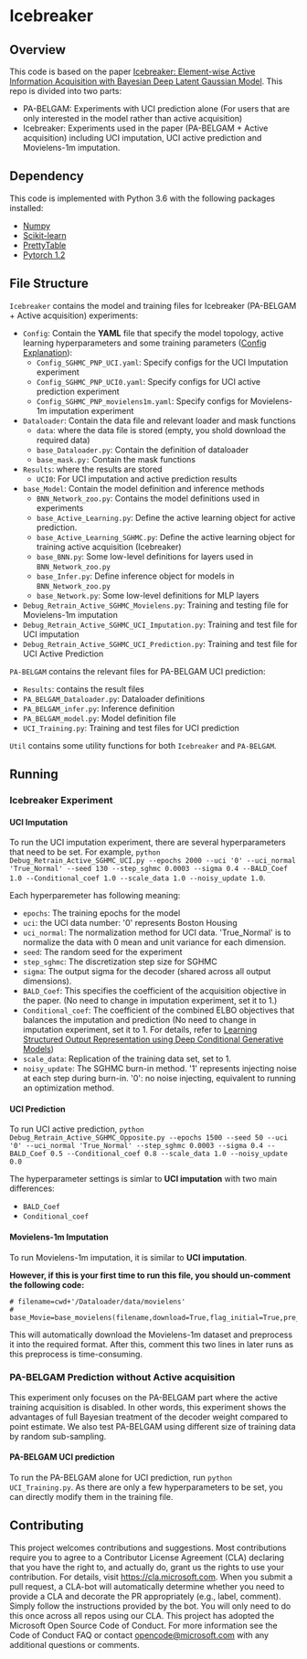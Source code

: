 # Icebreaker
## Overview
This code is based on the paper [Icebreaker: Element-wise Active Information Acquisition with Bayesian Deep Latent Gaussian Model](https://arxiv.org/abs/1908.04537). This repo is divided into two parts:

* PA-BELGAM: Experiments with UCI prediction alone (For users that are only interested in the model rather than active acquisition)
* Icebreaker: Experiments used in the paper (PA-BELGAM + Active acquisition) including UCI imputation, UCI active prediction and Movielens-1m imputation.

## Dependency
This code is implemented with Python 3.6 with the following packages installed:

* [Numpy](https://numpy.org)
* [Scikit-learn](https://scikit-learn.org/stable/)
* [PrettyTable](https://pypi.org/project/PrettyTable/)
* [Pytorch 1.2](https://pytorch.org/get-started/locally/)

## File Structure
`Icebreaker` contains the model and training files for Icebreaker (PA-BELGAM + Active acquisition) experiments:
 
 * `Config`: Contain the **YAML** file that specify the model topology, active learning hyperparameters and some training parameters ([Config Explanation](https://github.com/WenboGong/Icebreaker_Final/tree/master/Icebreaker/Config)):
   * `Config_SGHMC_PNP_UCI.yaml`: Specify configs for the UCI Imputation experiment
   * `Config_SGHMC_PNP_UCI0.yaml`: Specify configs for UCI active prediction experiment
   * `Config_SGHMC_PNP_movielens1m.yaml`: Specify configs for Movielens-1m imputation experiment
* `Dataloader`: Contain the data file and relevant loader and mask functions
   * `data`: where the data file is stored (empty, you shold download the required data)
   * `base_Dataloader.py`: Contain the definition of dataloader
   * `base_mask.py:` Contain the mask functions 
* `Results`: where the results are stored
  * `UCI0`: For UCI imputation and active prediction results
* `base_Model`: Contain the model definition and inference methods
  * `BNN_Network_zoo.py`: Contains the model definitions used in experiments
  * `base_Active_Learning.py`: Define the active learning object for active prediction.
  * `base_Active_Learning_SGHMC.py`: Define the active learning object for training active acquisition (Icebreaker)
  * `base_BNN.py`: Some low-level definitions for layers used in `BNN_Network_zoo.py`
  * `base_Infer.py`: Define inference object for models in `BNN_Network_zoo.py`
  * `base_Network.py`: Some low-level definitions for MLP layers
* `Debug_Retrain_Active_SGHMC_Movielens.py`: Training and testing file for Movielens-1m imputation
* `Debug_Retrain_Active_SGHMC_UCI_Imputation.py`: Training and test file for UCI imputation
* `Debug_Retrain_Active_SGHMC_UCI_Prediction.py`: Training and test file for UCI Active Prediction

`PA-BELGAM` contains the relevant files for PA-BELGAM UCI prediction:

* `Results`: contains the result files
* `PA_BELGAM_Dataloader.py`: Dataloader definitions
* `PA_BELGAM_infer.py`: Inference definition
* `PA_BELGAM_model.py`: Model definition file
* `UCI_Training.py`: Training and test files for UCI prediction

`Util` contains some utility functions for both `Icebreaker` and `PA-BELGAM`.

## Running
### Icebreaker Experiment
#### UCI Imputation
To run the UCI imputation experiment, there are several hyperparameters that need to be set. For example, `python Debug_Retrain_Active_SGHMC_UCI.py --epochs 2000 --uci '0' --uci_normal
    'True_Normal' --seed 130 --step_sghmc 0.0003 --sigma 0.4 --BALD_Coef 1.0 --Conditional_coef
    1.0 --scale_data 1.0 --noisy_update 1.0`.
    
Each hyperparemeter has following meaning:

* `epochs`: The training epochs for the model
* `uci`: the UCI data number: '0' represents Boston Housing
* `uci_normal`: The normalization method for UCI data. 'True_Normal' is to normalize the data with 0 mean and unit variance for each dimension.
* `seed`: The random seed for the experiment
* `step_sghmc`: The discretization step size for SGHMC
* `sigma`: The output sigma for the decoder (shared across all output dimensions).
* `BALD_Coef`: This specifies the coefficient of the acquisition objective in the paper. (No need to change in imputation experiment, set it to 1.) 
*  `Conditional_coef`: The coefficient of the combined ELBO objectives that balances the imputation and prediction (No need to change in imputation experiment, set it to 1. For details, refer to [Learning Structured Output Representation using Deep Conditional Generative Models](https://pdfs.semanticscholar.org/3f25/e17eb717e5894e0404ea634451332f85d287.pdf))
* `scale_data`: Replication of the training data set, set to 1.
* `noisy_update`: The SGHMC burn-in method. '1' represents injecting noise at each step during burn-in. '0': no noise injecting, equivalent to running an optimization method. 
#### UCI Prediction
To run UCI active prediction, `python Debug_Retrain_Active_SGHMC_Opposite.py --epochs 1500 --seed 50 --uci '0'
    --uci_normal 'True_Normal' --step_sghmc 0.0003 --sigma 0.4 --BALD_Coef 0.5 --Conditional_coef
    0.8 --scale_data 1.0 --noisy_update 0.0`
    
The hyperparameter settings is simlar to **UCI imputation** with two main differences:

* `BALD_Coef`
* `Conditional_coef`

#### Movielens-1m Imputation
To run Movielens-1m imputation, it is similar to **UCI imputation**.

**However, if this is your first time to run this file, you should un-comment the following code:**

```
# filename=cwd+'/Dataloader/data/movielens'
# base_Movie=base_movielens(filename,download=True,flag_initial=True,pre_process_method='Fixed',flag_pickle=True)
```

This will automatically download the Movielens-1m dataset and preprocess it into the required format. After this, comment this two lines in later runs as this preprocess is time-consuming. 

### PA-BELGAM Prediction without Active acquisition
This experiment only focuses on the PA-BELGAM part where the active training acquisition is disabled. In other words, this experiment shows the advantages of full Bayesian treatment of the decoder weight compared to point estimate. We also test PA-BELGAM using different size of training data by random sub-sampling.
#### PA-BELGAM UCI prediction

To run the PA-BELGAM alone for UCI prediction, run `python UCI_Training.py`. As there are only a few hyperparameters to be set, you can directly modify them in the training file. 

## Contributing

This project welcomes contributions and suggestions. Most contributions require you to agree to a Contributor License Agreement (CLA) declaring that you have the right to, and actually do, grant us the rights to use your contribution. For details, visit https://cla.microsoft.com.
When you submit a pull request, a CLA-bot will automatically determine whether you need to provide a CLA and decorate the PR appropriately (e.g., label, comment). Simply follow the instructions provided by the bot. You will only need to do this once across all repos using our CLA.
This project has adopted the Microsoft Open Source Code of Conduct. For more information see the Code of Conduct FAQ or contact opencode@microsoft.com with any additional questions or comments.
